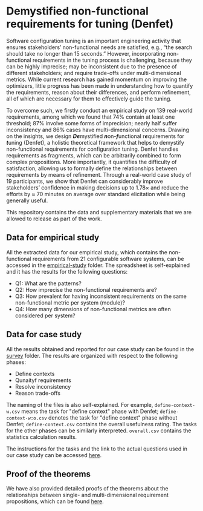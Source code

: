 # **De**mystified **n**on-**f**unctional r**e**quirements for **t**uning (Denfet)


Software configuration tuning is an important engineering activity that ensures stakeholders’ non-functional needs are satisfied, e.g., “the search should take no longer than 15 seconds.” However, incorporating non-functional requirements in the tuning process is challenging, because they can be highly imprecise; may be inconsistent due to the presence of different stakeholders; and require trade-offs under multi-dimensional metrics. While current research has gained momentum on improving the optimizers, little progress has been made in understanding how to quantify the requirements, reason about their differences, and perform refinement, all of which are necessary for them to effectively guide the tuning. 

To overcome such, we firstly conduct an empirical study on 139 real-world requirements, among which we found that 74% contain at least one threshold; 87% involve some forms of imprecision; nearly half suffer inconsistency and 86% cases have multi-dimensional concerns. Drawing on the insights, we design ***De***mystified ***n***on-***f***unctional r***e***quirements for ***t***uning (Denfet), a holistic theoretical framework that helps to demystify non-functional requirements for configuration tuning. Denfet handles requirements as fragments, which can be arbitrarily combined to form complex propositions. More importantly, it quantifies the difficulty of satisfaction, allowing us to formally define the relationships between requirements by means of refinement. Through a real-world case study of 19 participants, we show that Denfet can considerably improve stakeholders’ confidence in making decisions up to 1.78× and reduce the efforts by ≈ 70 minutes on average over standard elicitation while being generally useful.

This repository contains the data and supplementary materials that we are allowed to release as part of the work.


## Data for empirical study

All the extracted data for our empirical study, which contains the non-functional requirements from 21 configurable software systems, can be accessed in the [empirical-study](https://github.com/csusera/denfet/tree/main/empirical-study) folder. The spreadsheet is self-explained and it has the results for the following questions:

- Q1: What are the patterns?
- Q2: How imprecise the non-functional requirements are?
- Q3: How prevalent for having inconsistent requirements on the same non-functional metric per system (module)?
- Q4: How many dimensions of non-functional metrics are often considered per system?

## Data for case study

All the results obtained and reported for our case study can be found in the [survey](https://github.com/csusera/denfet/tree/main/survey) folder. The results are organized with respect to the following phases:

- Define contexts
- Qunaityf requirements
- Resolve inconsistency
- Reason trade-offs

The naming of the files is also self-explained. For example, `define-context-w.csv` means the task for "define context" phase with Denfet; `define-context-w:o.csv` denotes the task for "define context" phase without Denfet; `define-context.csv` contains the overall usefulness rating. The tasks for the other phases can be similarly interpreted. `overall.csv` contains the statistics calculation results.

The instructions for the tasks and the link to the actual questions used in our case study can be accessed [here](https://github.com/csusera/denfet/blob/main/case-study-brief.pdf).

## Proof of the theorems

We have also provided detailed proofs of the theorems about the relationships between single- and multi-dimensional requirement propositions, which can be found [here](https://github.com/csusera/denfet/blob/main/proof.pdf).
